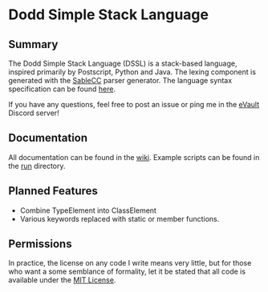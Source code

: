 Dodd Simple Stack Language
==========================

Summary
-------

The Dodd Simple Stack Language (DSSL) is a stack-based language, inspired primarily by Postscript, Python and Java. The lexing component is generated with the [SableCC](https://sablecc.org/) parser generator. The language syntax specification can be found [here](https://github.com/tomdodd4598/Dodd-Simple-Stack-Language/blob/main/src/dssl.sable).

If you have any questions, feel free to post an issue or ping me in the [eVault](https://discord.gg/KCPYgWw) Discord server!

Documentation
-------------

All documentation can be found in the [wiki](https://github.com/tomdodd4598/Dodd-Simple-Stack-Language/wiki). Example scripts can be found in the [run](https://github.com/tomdodd4598/Dodd-Simple-Stack-Language/tree/main/run) directory.

Planned Features
----------------

- Combine TypeElement into ClassElement
- Various keywords replaced with static or member functions.

Permissions
-----------

In practice, the license on any code I write means very little, but for those who want a some semblance of formality, let it be stated that all code is available under the [MIT License](https://github.com/tomdodd4598/Dodd-Simple-Stack-Language/blob/main/LICENSE.md).
